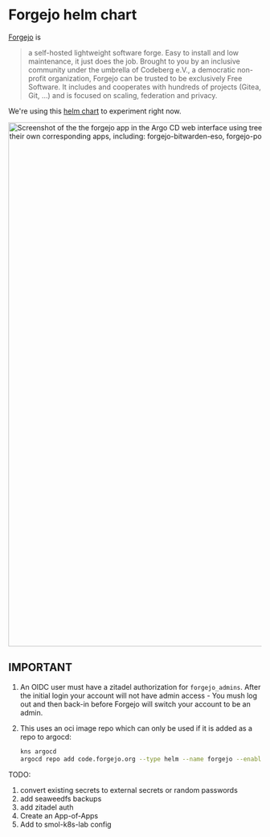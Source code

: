 # Forgejo helm chart

[Forgejo](https://forgejo.org/) is

> a self-hosted lightweight software forge. Easy to install and low maintenance, it just does the job. Brought to you by an inclusive community under the umbrella of Codeberg e.V., a democratic non-profit organization, Forgejo can be trusted to be exclusively Free Software. It includes and cooperates with hundreds of projects (Gitea, Git, ...) and is focused on scaling, federation and privacy.

We're using this [helm chart](https://code.forgejo.org/forgejo-contrib/forgejo-helm) to experiment right now.

<img width="1042" alt="Screenshot of the the forgejo app in the Argo CD web interface using tree view mode. You can see the forgejo app branches into 4 appsets that all have their own corresponding apps, including: forgejo-bitwarden-eso, forgejo-postgres-app-set, forgejo-valkey-cluster-appset, and forgejo-web-app-set" src="https://github.com/user-attachments/assets/e712db42-8241-41ab-8a3d-ae05daa8991a" />


## IMPORTANT

1. An OIDC user must have a zitadel authorization for `forgejo_admins`. After the initial login your account will not have admin access - You mush log out and then back-in before Forgejo will switch your account to be an admin.

2. This uses an oci image repo which can only be used if it is added as a repo to argocd:

    ```bash
    kns argocd
    argocd repo add code.forgejo.org --type helm --name forgejo --enable-oci
    ```

TODO:

1. convert existing secrets to external secrets or random passwords
2. add seaweedfs backups
3. add zitadel auth
4. Create an App-of-Apps
5. Add to smol-k8s-lab config
